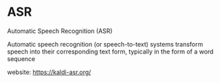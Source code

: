 # ASR
Automatic Speech Recognition (ASR)

Automatic speech recognition (or speech-to-text) systems
transform speech into their corresponding text form,
typically in the form of a word sequence

website:
https://kaldi-asr.org/
